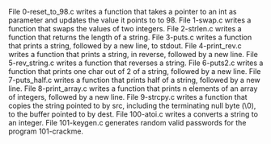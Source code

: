 File 0-reset_to_98.c writes a function that takes a pointer to an int as parameter and updates the value it points to to 98.
File 1-swap.c writes a function that swaps the values of two integers.
File 2-strlen.c writes a function that returns the length of a string.
File 3-puts.c writes a function that prints a string, followed by a new line, to stdout.
File 4-print_rev.c writes a function that prints a string, in reverse, followed by a new line.
File 5-rev_string.c writes a function that reverses a string.
File 6-puts2.c writes a function that prints one char out of 2 of a string, followed by a new line.
File 7-puts_half.c writes a function that prints half of a string, followed by a new line.
File 8-print_array.c writes a function that prints n elements of an array of integers, followed by a new line.
File 9-strcpy.c writes a function that copies the string pointed to by src, including the terminating null byte (\0), to the buffer pointed to by dest.
File 100-atoi.c writes a converts a string to an integer.
File 101-keygen.c generates random valid passwords for the program 101-crackme.
